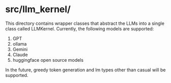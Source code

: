 # src/llm_kernel/

This directory contains wrapper classes that abstract the LLMs into a single class called LLMKernel. Currently, the following models are supported:

1. GPT
2. ollama 
3. Gemini
4. Claude
5. huggingface open source models

In the future, greedy token generation and lm types other than casual will be supported.

